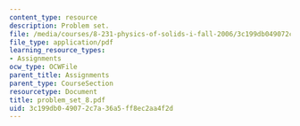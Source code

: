 ```yaml
---
content_type: resource
description: Problem set.
file: /media/courses/8-231-physics-of-solids-i-fall-2006/3c199db049072c7a36a5ff8ec2aa4f2d_problem_set_8.pdf
file_type: application/pdf
learning_resource_types:
- Assignments
ocw_type: OCWFile
parent_title: Assignments
parent_type: CourseSection
resourcetype: Document
title: problem_set_8.pdf
uid: 3c199db0-4907-2c7a-36a5-ff8ec2aa4f2d
---
```

